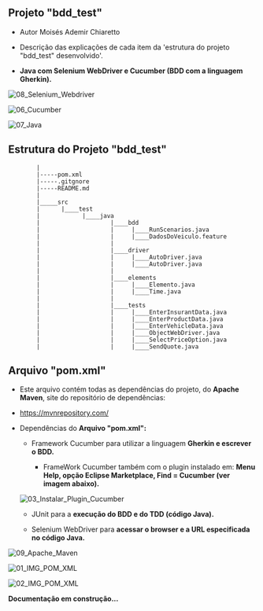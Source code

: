 ## Projeto "bdd_test"

- Autor Moisés Ademir Chiaretto
  
- Descrição das explicações de cada item da 'estrutura do projeto "bdd_test" desenvolvido'.
  
- **Java com Selenium WebDriver e Cucumber (BDD com a linguagem Gherkin).**

![08_Selenium_Webdriver](https://github.com/moiseschiaretto/JavaWeb/assets/84775466/1dbd267d-18bf-4aaf-b9ec-caf1516f9bc8)

![06_Cucumber](https://github.com/moiseschiaretto/JavaWeb/assets/84775466/3faf7828-419d-4811-bb34-40dd36ddb338)

![07_Java](https://github.com/moiseschiaretto/JavaWeb/assets/84775466/22e317e3-2911-404a-a5f6-c7decf1e24ab)
 

## Estrutura do Projeto "bdd_test"


```     .
        |
        |-----pom.xml
        |-----.gitgnore
        |-----README.md
        |
        |_____src
        |      |____test
        |            |____java
        |                    |____bdd
        |                    |     |____RunScenarios.java
        |                    |     |____DadosDoVeiculo.feature
        |                    |
        |                    |____driver
        |                    |     |____AutoDriver.java
        |                    |     |____AutoDriver.java
        |                    |
        |                    |____elements
        |                    |     |____Elemento.java
        |                    |     |____Time.java
        |                    |
        |                    |____tests
        |                    |     |____EnterInsurantData.java
        |                    |     |____EnterProductData.java
        |                    |     |____EnterVehicleData.java
        |                    |     |____ObjectWebDriver.java
        |                    |     |____SelectPriceOption.java
        |                    |     |____SendQuote.java

```

## Arquivo "pom.xml"

- Este arquivo contém todas as dependências do projeto, do **Apache Maven**, site do repositório de dependências:

- https://mvnrepository.com/

- Dependências do **Arquivo "pom.xml":**

    - Framework Cucumber para utilizar a linguagem **Gherkin e escrever o BDD.**

        - FrameWork Cucumber também com o plugin instalado em: **Menu Help, opção Eclipse Marketplace, Find = Cucumber (ver imagem abaixo).**

  ![03_Instalar_Plugin_Cucumber](https://github.com/moiseschiaretto/JavaWeb/assets/84775466/f4b833d4-86fc-468a-88bd-6c91f219c1f6)

 
    - JUnit para a **execução do BDD e do TDD (código Java).**
 
    - Selenium WebDriver para **acessar o browser e a URL especificada no código Java.**


![09_Apache_Maven](https://github.com/moiseschiaretto/JavaWeb/assets/84775466/8cde13f8-6a79-4ca2-b4d5-13fe6e384164)


![01_IMG_POM_XML](https://github.com/moiseschiaretto/JavaWeb/assets/84775466/6b49dcee-9e84-4c4d-b486-7d5b53fb138e)


![02_IMG_POM_XML](https://github.com/moiseschiaretto/JavaWeb/assets/84775466/49cb27e0-b3f6-43ee-a02a-213816aa306b)



**Documentação em construção...**
